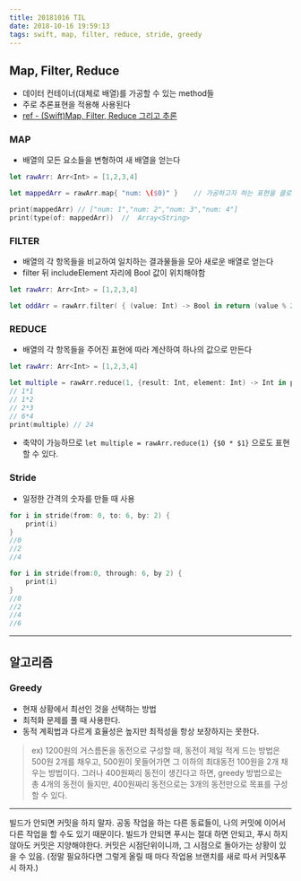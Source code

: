 ```yaml
---
title: 20181016 TIL
date: 2018-10-16 19:59:13
tags: swift, map, filter, reduce, stride, greedy
---
```


## Map, Filter, Reduce
- 데이터 컨테이너(대체로 배열)를 가공할 수 있는 method들
- 주로 추론표현을 적용해 사용된다
- [ref - (Swift)Map, Filter, Reduce 그리고 추론](http://minsone.github.io/mac/ios/swift-map-filter-reduce-and-inference)

### MAP
- 배열의 모든 요소들을 변형하여 새 배열을 얻는다
```swift
let rawArr: Arr<Int> = [1,2,3,4]

let mappedArr = rawArr.map{ "num: \($0)" }    // 가공하고자 하는 표현을 클로저안에 구현

print(mappedArr) // ["num: 1","num: 2","num: 3","num: 4"]
print(type(of: mappedArr))  //  Array<String>
```

### FILTER
- 배열의 각 항목들을 비교하여 일치하는 결과물들을 모아 새로운 배열로 얻는다
- filter 뒤 includeElement 자리에 Bool 값이 위치해야함
```swift
let rawArr: Arr<Int> = [1,2,3,4]

let oddArr = rawArr.filter( { (value: Int) -> Bool in return (value % 2 == 0) } )
```

### REDUCE
- 배열의 각 항목들을 주어진 표현에 따라 계산하여 하나의 값으로 만든다
```swift
let rawArr: Arr<Int> = [1,2,3,4]

let multiple = rawArr.reduce(1, {result: Int, element: Int) -> Int in print("\(result)*\(element)") return result * element})
// 1*1
// 1*2
// 2*3
// 6*4
print(multiple) // 24
```
- 축약이 가능하므로 `let multiple = rawArr.reduce(1) {$0 * $1}` 으로도 표현할 수 있다.

### Stride
- 일정한 간격의 숫자를 만들 때 사용
```swift
for i in stride(from: 0, to: 6, by: 2) {
    print(i)
}
//0
//2
//4

for i in stride(from:0, through: 6, by 2) {
    print(i)
}
//0
//2
//4
//6
```

***
## 알고리즘
### Greedy
- 현재 상황에서 최선인 것을 선택하는 방법
- 최적화 문제를 풀 때 사용한다. 
- 동적 계획법과 다르게 효율성은 높지만 최적성을 항상 보장하지는 못한다.

> ex) 1200원의 거스름돈을 동전으로 구성할 때, 동전이 제일 적게 드는 방법은 500원 2개를 채우고, 500원이 못들어가면 그 이하의 최대동전 100원을 2개 채우는 방법이다.
그러나 400원짜리 동전이 생긴다고 하면, greedy 방법으로는 총 4개의 동전이 들지만,
400원짜리 동전으로는 3개의 동전만으로 목표를 구성할 수 있다.

***

빌드가 안되면 커밋을 하지 말자.
공동 작업을 하는 다른 동료들이, 나의 커밋에 이어서 다른 작업을 할 수도 있기 때문이다.
빌드가 안되면 푸시는 절대 하면 안되고, 푸시 하지 않아도 커밋은 지양해야한다. 커밋은 시점단위이니까, 그 시점으로 돌아가는 상황이 있을 수 있음.
(정말 필요하다면 그렇게 올릴 때 마다 작업용 브랜치를 새로 따서 커밋&푸시 하자.)
